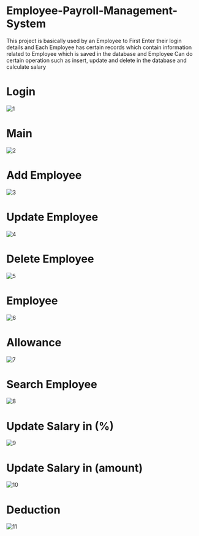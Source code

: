 # Employee-Payroll-Management-System
This project is basically used by an Employee to First Enter their login details and Each Employee has certain records 
which contain information related to Employee which is saved in the database and Employee Can do certain operation 
such as insert, update and delete in the database and calculate salary
# Login
![1](https://user-images.githubusercontent.com/33680160/49326900-44e24300-f583-11e8-9431-4275c823d46b.png)
# Main
![2](https://user-images.githubusercontent.com/33680160/49326901-44e24300-f583-11e8-940f-a5f0b3187f90.png)
# Add Employee
![3](https://user-images.githubusercontent.com/33680160/49327315-5d099080-f58a-11e8-932f-c2cd60ad3f6e.png)
# Update Employee
![4](https://user-images.githubusercontent.com/33680160/49327316-5da22700-f58a-11e8-9067-4f9742b02b52.png)
# Delete Employee
![5](https://user-images.githubusercontent.com/33680160/49327317-5da22700-f58a-11e8-9785-fe4e33baa146.png)
# Employee
![6](https://user-images.githubusercontent.com/33680160/49326905-46137000-f583-11e8-9e32-f69853329931.png)
# Allowance 
![7](https://user-images.githubusercontent.com/33680160/49327318-5e3abd80-f58a-11e8-98a4-a15db21b2dea.png)
# Search Employee
![8](https://user-images.githubusercontent.com/33680160/49327319-5e3abd80-f58a-11e8-9ea1-eb9a15224d23.png)
# Update Salary in (%)
![9](https://user-images.githubusercontent.com/33680160/49327320-5e3abd80-f58a-11e8-8ea0-e964a2a30c73.png)
# Update Salary in (amount)
![10](https://user-images.githubusercontent.com/33680160/49327497-e7eb8a80-f58c-11e8-9b93-5015a98a56b4.png)
# Deduction
![11](https://user-images.githubusercontent.com/33680160/49327498-e8842100-f58c-11e8-9c7a-c7410e98e909.png)








